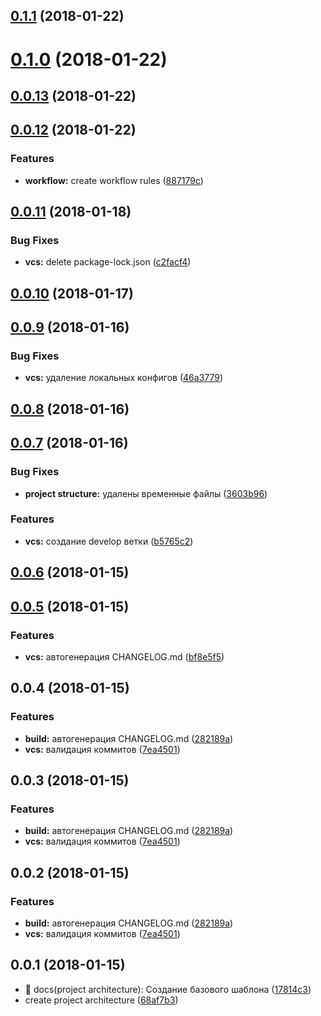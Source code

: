 <a name="0.1.1"></a>
## [0.1.1](https://bitbucket.org/ichiro18/sendy_processing-merchant_iris/compare/0.1.0...0.1.1) (2018-01-22)



<a name="0.1.0"></a>
# [0.1.0](https://bitbucket.org/ichiro18/sendy_processing-merchant_iris/compare/0.0.13...0.1.0) (2018-01-22)



<a name="0.0.13"></a>
## [0.0.13](https://bitbucket.org/ichiro18/sendy_processing-merchant_iris/compare/0.0.12...0.0.13) (2018-01-22)



<a name="0.0.12"></a>
## [0.0.12](https://bitbucket.org/ichiro18/sendy_processing-merchant_iris/compare/0.0.11...0.0.12) (2018-01-22)


### Features

* **workflow:** create workflow rules ([887179c](https://bitbucket.org/ichiro18/sendy_processing-merchant_iris/commits/887179c))



<a name="0.0.11"></a>
## [0.0.11](https://bitbucket.org/ichiro18/sendy_processing-merchant_iris/compare/0.0.10...0.0.11) (2018-01-18)


### Bug Fixes

* **vcs:** delete package-lock.json ([c2facf4](https://bitbucket.org/ichiro18/sendy_processing-merchant_iris/commits/c2facf4))



<a name="0.0.10"></a>
## [0.0.10](https://bitbucket.org/ichiro18/sendy_processing-merchant_iris/compare/0.0.9...0.0.10) (2018-01-17)



<a name="0.0.9"></a>
## [0.0.9](https://bitbucket.org/ichiro18/sendy_processing-merchant_iris/compare/0.0.8...0.0.9) (2018-01-16)


### Bug Fixes

* **vcs:** удаление локальных конфигов ([46a3779](https://bitbucket.org/ichiro18/sendy_processing-merchant_iris/commits/46a3779))



<a name="0.0.8"></a>
## [0.0.8](https://bitbucket.org/ichiro18/sendy_processing-merchant_iris/compare/0.0.7...0.0.8) (2018-01-16)



<a name="0.0.7"></a>
## [0.0.7](https://bitbucket.org/ichiro18/sendy_processing-merchant_iris/compare/0.0.6...0.0.7) (2018-01-16)


### Bug Fixes

* **project structure:** удалены временные файлы ([3603b96](https://bitbucket.org/ichiro18/sendy_processing-merchant_iris/commits/3603b96))


### Features

* **vcs:** создание develop ветки ([b5765c2](https://bitbucket.org/ichiro18/sendy_processing-merchant_iris/commits/b5765c2))



<a name="0.0.6"></a>
## [0.0.6](https://bitbucket.org/ichiro18/sendy_processing-merchant_iris/compare/0.0.5...0.0.6) (2018-01-15)



<a name="0.0.5"></a>
## [0.0.5](https://bitbucket.org/ichiro18/sendy_processing-merchant_iris/compare/0.0.4...0.0.5) (2018-01-15)


### Features

* **vcs:** автогенерация CHANGELOG.md ([bf8e5f5](https://bitbucket.org/ichiro18/sendy_processing-merchant_iris/commits/bf8e5f5))



<a name="0.0.4"></a>
## 0.0.4 (2018-01-15)


### Features

* **build:** автогенерация CHANGELOG.md ([282189a](https://bitbucket.org/ichiro18/sendy_processing-merchant_iris/commits/282189a))
* **vcs:** валидация коммитов ([7ea4501](https://bitbucket.org/ichiro18/sendy_processing-merchant_iris/commits/7ea4501))



<a name="0.0.3"></a>
## 0.0.3 (2018-01-15)


### Features

* **build:** автогенерация CHANGELOG.md ([282189a](https://bitbucket.org/ichiro18/sendy_processing-merchant_iris/commits/282189a))
* **vcs:** валидация коммитов ([7ea4501](https://bitbucket.org/ichiro18/sendy_processing-merchant_iris/commits/7ea4501))



<a name="0.0.2"></a>
## 0.0.2 (2018-01-15)


### Features

* **build:** автогенерация CHANGELOG.md ([282189a](https://bitbucket.org/ichiro18/sendy_processing-merchant_iris/commits/282189a))
* **vcs:** валидация коммитов ([7ea4501](https://bitbucket.org/ichiro18/sendy_processing-merchant_iris/commits/7ea4501))



<a name="0.0.1"></a>
## 0.0.1 (2018-01-15)

* :memo: docs(project architecture): Создание базового шаблона ([17814c3](https://bitbucket.org/ichiro18/sendy_processing-merchant_iris/commits/17814c3))
* create project architecture ([68af7b3](https://bitbucket.org/ichiro18/sendy_processing-merchant_iris/commits/68af7b3))




